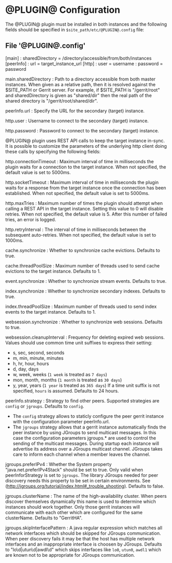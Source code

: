 @PLUGIN@ Configuration
=========================

The @PLUGIN@ plugin must be installed in both instances and the following fields
should be specified in `$site_path/etc/@PLUGIN@.config` file:

File '@PLUGIN@.config'
--------------------

[main]
:  sharedDirectory = /directory/accessible/from/both/instances
[peerInfo]
:  url = target_instance_url
[http]
:  user = username
:  password = password

main.sharedDirectory
:   Path to a directory accessible from both master instances.
    When given as a relative path, then it is resolved against the $SITE_PATH
    or Gerrit server. For example, if $SITE_PATH is "/gerrit/root" and
    sharedDirectory is given as "shared/dir" then the real path of the shared
    directory is "/gerrit/root/shared/dir".

peerInfo.url
:   Specify the URL for the secondary (target) instance.

http.user
:   Username to connect to the secondary (target) instance.

http.password
:   Password to connect to the secondary (target) instance.

@PLUGIN@ plugin uses REST API calls to keep the target instance in-sync. It
is possible to customize the parameters of the underlying http client doing these
calls by specifying the following fields:

http.connectionTimeout
:   Maximum interval of time in milliseconds the plugin waits for a connection
    to the target instance. When not specified, the default value is set to 5000ms.

http.socketTimeout
:   Maximum interval of time in milliseconds the plugin waits for a response from the
    target instance once the connection has been established. When not specified,
    the default value is set to 5000ms.

http.maxTries
:   Maximum number of times the plugin should attempt when calling a REST API in
    the target instance. Setting this value to 0 will disable retries. When not
    specified, the default value is 5. After this number of failed tries, an
    error is logged.

http.retryInterval
:   The interval of time in milliseconds between the subsequent auto-retries.
    When not specified, the default value is set to 1000ms.

cache.synchronize
:   Whether to synchronize cache evictions.
    Defaults to true.

cache.threadPoolSize
:   Maximum number of threads used to send cache evictions to the target instance.
    Defaults to 1.

event.synchronize
:   Whether to synchronize stream events.
    Defaults to true.

index.synchronize
:   Whether to synchronize secondary indexes.
    Defaults to true.

index.threadPoolSize
:   Maximum number of threads used to send index events to the target instance.
    Defaults to 1.

websession.synchronize
:   Whether to synchronize web sessions.
    Defaults to true.

websession.cleanupInterval
:   Frequency for deleting expired web sessions. Values should use common time
    unit suffixes to express their setting:
* s, sec, second, seconds
* m, min, minute, minutes
* h, hr, hour, hours
* d, day, days
* w, week, weeks (`1 week` is treated as `7 days`)
* mon, month, months (`1 month` is treated as `30 days`)
* y, year, years (`1 year` is treated as `365 days`)
If a time unit suffix is not specified, `hours` is assumed.
Defaults to 24 hours.

peerInfo.strategy
:   Strategy to find other peers. Supported strategies are `config` or `jgroups`.
    Defaults to `config`.
* The `config` strategy allows to staticly configure the peer gerrit instance with
the configuration parameter peerInfo.url.
* The `jgroups` strategy allows that a gerrit instance automatically finds the peer
instance by using JGroups to send multicast messages. In this case the
configuration parameters jgroups.* are used to control the sending of the multicast
messages. During startup each instance will advertise its address over a JGroups
multicast channel. JGroups takes care to inform each channel when a member leaves the
channel.

jgroups.preferIPv4
:   Whether the System property "java.net.preferIPv4Stack" should be set to true.
    Only valid when peerInforStrategy is set to `jgroups`. The library JGroups
    needed for peer discovery needs this property to be set in certain environments. See
    (http://jgroups.org/tutorial/index.html#_trouble_shooting).
    Defaults to false.

jgroups.clusterName
:   The name of the high-availability cluster. When peers discover themselves dynamically this
    name is used to determine which instances should work together. Only those gerrit
    instances will communicate with each other which are configured for the same clusterName.
    Defaults to "GerritHA".

jgroups.skipInterfacePattern
:   A java regular expression which matches all network interfaces which should be skipped
    for JGroups communication. When peer discovery fails it may be that the host has multiple
    network interfaces and an inappropriate interface is choosen by JGroups.
    Defaults to "lo\d|utun\d|awdl\d" which skips interfaces like `lo0`, `utun0`, `awdl1`
    which are known not to be appropriate for JGroups communication.
